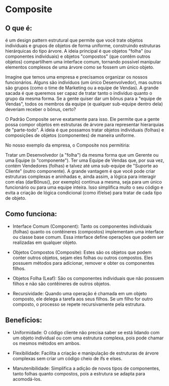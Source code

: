 # Composite

## O que é:
é um design pattern estrutural que permite que você trate objetos individuais e grupos de objetos de forma uniforme, construindo estruturas hierárquicas do tipo árvore. A ideia principal é que objetos "folha" (ou componentes individuais) e objetos "compostos" (que contêm outros objetos) compartilhem uma interface comum, tornando possível manipular elementos complexos de uma árvore como se fossem um único objeto.

Imagine que temos uma empresa e precisamos organizar os nossos funcionários. Alguns são indivíduos (um único Desenvolvedor), mas outros são grupos (como o time de Marketing ou a equipe de Vendas). A grande sacada é que queremos ser capaz de tratar tanto o indivíduo quanto o grupo da mesma forma. Se a  gente quiser dar um bônus para a "equipe de Vendas", todos os membros da equipe (e qualquer sub-equipe dentro dela) deveriam receber o bônus, certo?

O Padrão Composite serve exatamente para isso. Ele permite que a gente possa compor objetos em estruturas de árvore para representar hierarquias de "parte-todo". A ideia é que possamos tratar objetos individuais (folhas) e composições de objetos (componentes) de maneira uniforme.

No nosso exemplo da empresa, o Composite nos permitiria:

Tratar um Desenvolvedor (a "folha") da mesma forma que um Gerente ou uma Equipe (o "componente").
Ter uma Equipe de Vendas que, por sua vez, contém Vendedores (folhas) e talvez até uma sub-equipe de "Suporte ao Cliente" (outro componente).
A grande vantagem é que você pode criar estruturas complexas e aninhadas e, ainda assim, a lógica para interagir com elas (darBônus(), por exemplo) continua a mesma, seja para um único funcionário ou para uma equipe inteira. Isso simplifica muito o seu código e evita a criação de lógica condicional (como if/else) para tratar de cada tipo de objeto.

## Como funciona:
 * Interface Comum (Component):
   Tanto os componentes individuais (folhas) quanto os contêineres (compostos) implementam uma interface ou classe base comum. Essa interface define operações que podem ser realizadas em qualquer objeto.

 * Objetos Compostos (Composite):
   Estes são os objetos que podem conter outros objetos, sejam eles folhas ou outros compostos. Eles possuem métodos para adicionar, remover e obter os componentes filhos. 

 * Objetos Folha (Leaf):
   São os componentes individuais que não possuem filhos e não são contêineres de outros objetos. 

 * Recursividade:
   Quando uma operação é chamada em um objeto composto, ele delega a tarefa aos seus filhos. Se um filho for outro composto, o processo se repete recursivamente pela estrutura.


## Benefícios:
* Uniformidade:
O código cliente não precisa saber se está lidando com um objeto individual ou com uma estrutura complexa, pois pode chamar os mesmos métodos em ambos.

* Flexibilidade:
Facilita a criação e manipulação de estruturas de árvore complexas sem criar um código cheio de ifs e elses.

* Manutenibilidade:
Simplifica a adição de novos tipos de componentes, tanto folhas quanto compostos, pois a estrutura se adapta para acomodá-los. 